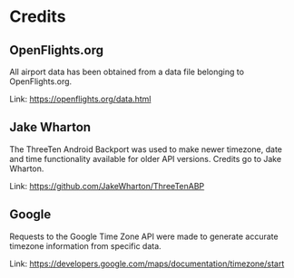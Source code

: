 # Credits
## OpenFlights.org
All airport data has been obtained from a data file belonging to OpenFlights.org.

Link: https://openflights.org/data.html
## Jake Wharton
The ThreeTen Android Backport was used to make newer timezone, date and time functionality available for older API versions.
Credits go to Jake Wharton.

Link: https://github.com/JakeWharton/ThreeTenABP
## Google
Requests to the Google Time Zone API were made to generate accurate timezone information from specific data.

Link: https://developers.google.com/maps/documentation/timezone/start
